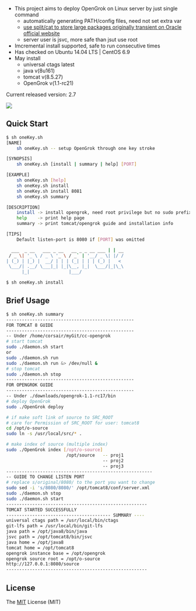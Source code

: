 - This project aims to deploy OpenGrok on Linux server by just single command
    - automatically generating PATH/config files, need not set extra var
    - [use split/cat to store large packages originally transient on Oracle official website](https://github.com/xiangp126/split-and-cat)
    - server user is jsvc, more safe than jsut use root
- Imcremental install supported, safe to run consecutive times
- Has checked on Ubuntu 14.04 LTS | CentOS 6.9
- May install
    - universal ctags latest
    - java 		v(8u161)
    - tomcat 	v(8.5.27)
    - OpenGrok  v(1.1-rc21)

Current released version: 2.7

![](https://github.com/xiangp126/let-opengrok/blob/master/gif/guide.gif)

## Quick Start
```bash
$ sh oneKey.sh
[NAME]
    sh oneKey.sh -- setup OpenGrok through one key stroke

[SYNOPSIS]
    sh oneKey.sh [install | summary | help] [PORT]

[EXAMPLE]
    sh oneKey.sh [help]
    sh oneKey.sh install
    sh oneKey.sh install 8081
    sh oneKey.sh summary

[DESCRIPTION]
    install -> install opengrok, need root privilege but no sudo prefix
    help    -> print help page
    summary -> print tomcat/opengrok guide and installation info

[TIPS]
    Default listen-port is 8080 if [PORT] was omitted

  ___  _ __   ___ _ __   __ _ _ __ ___ | | __
 / _ \| '_ \ / _ \ '_ \ / _` | '__/ _ \| |/ /
| (_) | |_) |  __/ | | | (_| | | | (_) |   <
 \___/| .__/ \___|_| |_|\__, |_|  \___/|_|\_\
      |_|               |___/
```
```bash
$ sh oneKey.sh install
```

## Brief Usage
```bash
$ sh oneKey.sh summary
-------------------------------------------------
FOR TOMCAT 8 GUIDE
-------------------------------------------------
-- Under /home/corsair/myGit/cc-opengrok
# start tomcat
sudo ./daemon.sh start
or
sudo ./daemon.sh run
sudo ./daemon.sh run &> /dev/null &
# stop tomcat
sudo ./daemon.sh stop
-------------------------------------------------
FOR OPENGROK GUIDE
-------------------------------------------------
-- Under ./downloads/opengrok-1.1-rc17/bin
# deploy OpenGrok
sudo ./OpenGrok deploy

# if make soft link of source to SRC_ROOT
# care for Permission of SRC_ROOT for user: tomcat8
cd /opt/o-source
sudo ln -s /usr/local/src/* .

# make index of source (multiple index)
sudo ./OpenGrok index [/opt/o-source]
                       /opt/source   -- proj1
                                     -- proj2
                                     -- proj3
--------------------------------------------------------
-- GUIDE TO CHANGE LISTEN PORT
# replace s/original/8080/ to the port you want to change
sudo sed -i 's/8080/8080/' /opt/tomcat8/conf/server.xml
sudo ./daemon.sh stop
sudo ./daemon.sh start
------------------------------------------------------
TOMCAT STARTED SUCCESSFULLY
---------------------------------------- SUMMARY ----
universal ctags path = /usr/local/bin/ctags
git-lfs path = /usr/local/bin/git-lfs
java path = /opt/java8/bin/java
jsvc path = /opt/tomcat8/bin/jsvc
java home = /opt/java8
tomcat home = /opt/tomcat8
opengrok instance base = /opt/opengrok
opengrok source root = /opt/o-source
http://127.0.0.1:8080/source
------------------------------------------------------
```

## License
The [MIT](https://github.com/xiangp126/let-opengrok/blob/master/LICENSE.txt) License (MIT)
